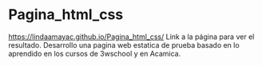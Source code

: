 # Pagina_html_css
https://lindaamayac.github.io/Pagina_html_css/ Link a la página para ver el resultado. Desarrollo una pagina web estatica de prueba basado en lo aprendido en los cursos de 3wschool y en Acamica.
